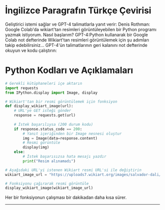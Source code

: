 # İngilizce Paragrafın Türkçe Çevirisi

Geliştirici istemi sağlar ve GPT-4 talimatlarla yanıt verir: Denis Rothman: Google Colab'da wikiart'tan resimleri görüntüleyebilen bir Python programı yazmak istiyorum. Nasıl başlarım? GPT-4:Python kullanarak bir Google Colab not defterinde Wikiart'tan resimleri görüntülemek için şu adımları takip edebilirsiniz... GPT-4'ün talimatlarının geri kalanını not defterinde okuyun ve kodu çalıştırın:

# Python Kodları ve Açıklamaları

```python
# Gerekli kütüphaneleri içe aktarın
import requests 
from IPython.display import Image, display

# Wikiart'tan bir resmi görüntülemek için fonksiyon
def display_wikiart_image(url):
    # URL'ye GET isteği gönder
    response = requests.get(url)
    
    # İstek başarılıysa (200 durum kodu)
    if response.status_code == 200:
        # Yanıt içeriğinden bir Image nesnesi oluştur
        img = Image(data=response.content)
        # Resmi görüntüle
        display(img)
    else:
        # İstek başarısızsa hata mesajı yazdır
        print("Resim alınamadı")

# Aşağıdaki URL'yi istenen Wikiart resmi URL'si ile değiştirin
wikiart_image_url = "https://uploads7.wikiart.org/images/salvador-dali/the-persistence-of-memory-1931.jpg"

# Fonksiyonu çağırarak resmi görüntüle
display_wikiart_image(wikiart_image_url)
```

Her bir fonksiyonun çalışması bir dakikadan daha kısa sürer.

---

